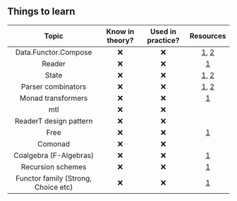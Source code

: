 ## Things to learn

| Topic | Know in theory? | Used in practice? | Resources |
|:-----:|:-----:| :-----:| :-----:|
| Data.Functor.Compose | :x: | :x: | [1](https://hackage.haskell.org/package/transformers-0.3.0.0/docs/Data-Functor-Compose.html), [2](https://medium.com/@fintan.halpenny/compose-tetris-196b70035aff) |
| Reader | :x: | :x: | [1](http://haskellbook.com/) |
| State | :x: | :x: | [1](http://haskellbook.com/), [2](https://egghead.io/courses/state-monad-in-javascript) |
| Parser combinators | :x: | :x: | [1](http://haskellbook.com/), [2](https://gist.github.com/yelouafi/556e5159e869952335e01f6b473c4ec1) |
| Monad transformers | :x: | :x: | [1](http://haskellbook.com/) |
| mtl | :x: | :x: | |
| ReaderT design pattern | :x: | :x: | |
| Free | :x: | :x: | [1](http://www.parsonsmatt.org/2017/09/22/what_does_free_buy_us.html) |
| Comonad | :x: | :x: | |
| Coalgebra (F-Algebras) | :x: | :x: | [1](https://stackoverflow.com/a/16022059/4709004) |
| Recursion schemes | :x: | :x: | [1](https://github.com/passy/awesome-recursion-schemes) |
| Functor family (Strong, Choice etc) | :x: | :x: | [1](http://lambdajam.yowconference.com.au/slides/yowlambdajam2017/Wilson-ExtendedFunctoFamily.pdf)
